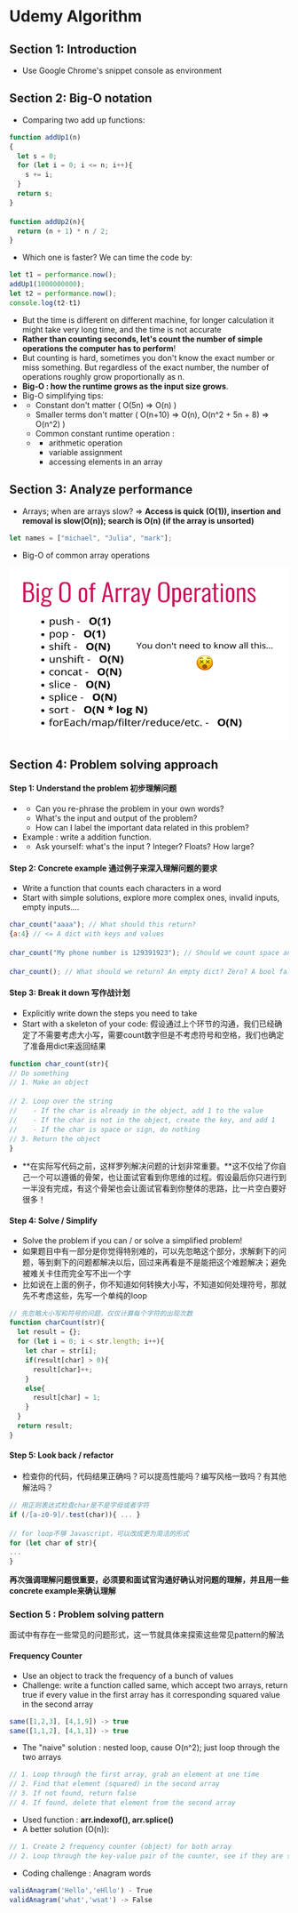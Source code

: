 # Udemy Algorithm

## Section 1: Introduction

* Use Google Chrome's snippet console as environment

## Section 2: Big-O notation

* Comparing two add up functions:

```javascript
function addUp1(n)
{
  let s = 0;
  for (let i = 0; i <= n; i++){
    s += i;
  }
  return s;
}

function addUp2(n){
  return (n + 1) * n / 2;
}
```

* Which one is faster? We can time the code by:

```javascript
let t1 = performance.now();
addUp1(1000000000);
let t2 = performance.now();
console.log(t2-t1)
```

* But the time is different on different machine, for longer calculation it might take very long time, and the time is not accurate
* **Rather than counting seconds, let's count the number of simple operations the computer has to perform**!
* But counting is hard, sometimes you don't know the exact number or miss something. But regardless of the exact number, the number of operations roughly grow proportionally as n.
* **Big-O : how the runtime grows as the input size grows**.
* Big-O simplifying tips:
* * Constant don't matter \( O\(5n\) =&gt; O\(n\) \)
  * Smaller terms don't matter \( O\(n+10\) =&gt; O\(n\), O\(n^2 + 5n + 8\) =&gt; O\(n^2\) \)
  * Common constant runtime operation : 
  * * arithmetic operation
    * variable assignment
    * accessing elements in an array

## Section 3: Analyze performance

* Arrays; when are arrays slow? =&gt; **Access is quick \(O\(1\)\), insertion and removal is slow\(O\(n\)\); search is O\(n\) \(if the array is unsorted\)**

```javascript
let names = ["michael", "Julia", "mark"];
```

* Big-O of common array operations

![](.gitbook/assets/js_array.png)

## Section 4: Problem solving approach

#### Step 1: Understand the problem 初步理解问题

* * Can you re-phrase the problem in your own words?
  * What's the input and output of the problem?
  * How can I label the important data related in this problem?
* Example : write a addition function.
* * Ask yourself: what's the input ? Integer? Floats? How large?

#### Step 2: Concrete example 通过例子来深入理解问题的要求

* Write a function that counts each characters in a word
* Start with simple solutions, explore more complex ones, invalid inputs, empty inputs....

```javascript
char_count("aaaa"); // What should this return?
{a:4} // <= A dict with keys and values

char_count("My phone number is 129391923"); // Should we count space and numb?

char_count(); // What should we return? An empty dict? Zero? A bool false?
```

#### Step 3: Break it down 写作战计划

* Explicitly write down the steps you need to take
* Start with a skeleton of your code: 假设通过上个环节的沟通，我们已经确定了不需要考虑大小写，需要count数字但是不考虑符号和空格，我们也确定了准备用dict来返回结果

```javascript
function char_count(str){
// Do something
// 1. Make an object

// 2. Loop over the string
//    - If the char is already in the object, add 1 to the value
//    - If the char is not in the object, create the key, and add 1
//    - If the char is space or sign, do nothing
// 3. Return the object
}
```

* **在实际写代码之前，这样罗列解决问题的计划非常重要。**这不仅给了你自己一个可以遵循的骨架，也让面试官看到你思维的过程。假设最后你只进行到一半没有完成，有这个骨架也会让面试官看到你整体的思路，比一片空白要好很多！

#### Step 4: Solve / Simplify

* Solve the problem if you can / or solve a simplified problem!
* 如果题目中有一部分是你觉得特别难的，可以先忽略这个部分，求解剩下的问题，等到剩下的问题都解决以后，回过来再看是不是能把这个难题解决；避免被难关卡住而完全写不出一个字
* 比如说在上面的例子，你不知道如何转换大小写，不知道如何处理符号，那就先不考虑这些，先写一个单纯的loop

```javascript
// 先忽略大小写和符号的问题，仅仅计算每个字符的出现次数
function charCount(str){
  let result = {};
  for (let i = 0; i < str.length; i++){
    let char = str[i];
    if(result[char] > 0){
      result[char]++;
    }
    else{
      result[char] = 1;
    }
  }
  return result;
}
```

#### Step 5: Look back / refactor

* 检查你的代码，代码结果正确吗？可以提高性能吗？编写风格一致吗？有其他解法吗？

```javascript
// 用正则表达式检查char是不是字母或者字符
if (/[a-z0-9]/.test(char)){ ... }

// for loop不够 Javascript，可以改成更为简洁的形式
for (let char of str){
...
}
```

**再次强调理解问题很重要，必须要和面试官沟通好确认对问题的理解，并且用一些concrete example来确认理解**

### Section 5 : Problem solving pattern

面试中有存在一些常见的问题形式，这一节就具体来探索这些常见pattern的解法

#### Frequency Counter

* Use an object to track the frequency of a bunch of values
* Challenge: write a function called same, which accept two arrays, return true if every value in the first array has it corresponding squared value in the second array

```javascript
same([1,2,3], [4,1,9]) -> true
same([1,1,2], [4,1,1]) -> true
```

* The "naive" solution : nested loop, cause O\(n^2\); just loop through the two arrays

```javascript
// 1. Loop through the first array, grab an element at one time
// 2. Find that element (squared) in the second array
// 3. If not found, return false
// 4. If found, delete that element from the second array
```

* Used function : **arr.indexof\(\), arr.splice\(\)**
* A better solution \(O\(n\)\):

```javascript
// 1. Create 2 frequency counter (object) for both array
// 2. Loop through the key-value pair of the counter, see if they are same
```

* Coding challenge : Anagram words

```javascript
validAnagram('Hello','eHllo') - True
validAnagram('what','wsat') -> False
```


